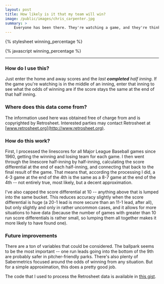 ```yaml
---
layout: post
title: How likely is it that my team will win?
image: /public/images/chris_carpenter.jpg
summary: >
    Everyone has been there. They're watching a game, and they're thinking "man, there's no way we'll ever pull this one out." But really, what are the odds that your team is going to win or lose? I've crunched data from every Major League Baseball game since 1960 to answer just that question.
---
```

{% stylesheet winning_percentage %}

<p id="winning_percentage_component"></p>

{% javascript winning_percentage %}

<hr />

### How do I use this?

Just enter the home and away scores and the <em>last <strong>completed</strong> half inning</em>. If the game you're watching is in the middle of an inning, enter that inning to see what the odds of winning are if the score stays the same at the end of that half inning.

### Where does this data come from?

The information used here was obtained free of charge from and is copyrighted by Retrosheet. Interested parties may contact Retrosheet at [www.retrosheet.org](http://www.retrosheet.org).

### How do this work?

First, I processed the linescores for all Major League Baseball games since 1960, getting the winning and losing team for each game. I then went through the linescore half-inning by half-inning, calculating the score differential at the end of each half-inning, and connecting that back to the final result of the game. That means that, according the processing I did, a 4-3 game at the end of the 4th is the same as a 8-7 game at the end of the 4th -- not entirely true, most likely, but a decent approximation.

I've also capped the score differential at 10 -- anything above that is lumped into the same bucket. This reduces accuracy slightly when the score differential is huge (a 20-1 lead is more secure than an 11-1 lead, after all), but only slightly and only in rather uncommon cases, and it allows for more situations to have data (because the number of games with greater than 10 run score differentials is rather small, so lumping them all together makes it more likely to have found one).

### Future improvements

There are a ton of variables that could be considered. The ballpark seems to be the most important -- one run leads going into the bottom of the 9th are probably safer in pitcher-friendly parks. There's also plenty of Sabermetrics focused around the odds of winning from any situation. But for a simple approximation, this does a pretty good job.

The code that I used to process the Retrosheet data is available in [this gist](https://gist.github.com/biesnecker/68b9d9d87068e11ce24f).
